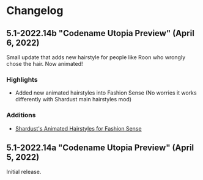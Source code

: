 # Changelog
## 5.1-2022.14b "Codename Utopia Preview" (April 6, 2022)
Small update that adds new hairstyle for people like Roon who wrongly chose the hair. Now animated!

### Highlights
* Added new animated hairstyles into Fashion Sense (No worries it works differently with Shardust main hairstyles mod)

### Additions
* [Shardust's Animated Hairstyles for Fashion Sense](https://www.nexusmods.com/stardewvalley/mods/10294)

## 5.1-2022.14a "Codename Utopia Preview" (April 5, 2022)
Initial release.
